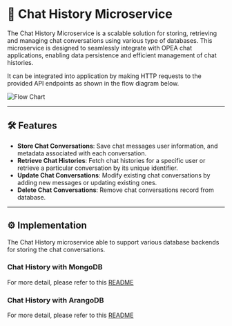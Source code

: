 # 📝 Chat History Microservice

The Chat History Microservice is a scalable solution for storing, retrieving and managing chat conversations using various type of databases. This microservice is designed to seamlessly integrate with OPEA chat applications, enabling data persistence and efficient management of chat histories.

It can be integrated into application by making HTTP requests to the provided API endpoints as shown in the flow diagram below.

![Flow Chart](./assets/img/chathistory_flow.png)

---

## 🛠️ Features

- **Store Chat Conversations**: Save chat messages user information, and metadata associated with each conversation.
- **Retrieve Chat Histories**: Fetch chat histories for a specific user or retrieve a particular conversation by its unique identifier.
- **Update Chat Conversations**: Modify existing chat conversations by adding new messages or updating existing ones.
- **Delete Chat Conversations**: Remove chat conversations record from database.

---

## ⚙️ Implementation

The Chat History microservice able to support various database backends for storing the chat conversations.

### Chat History with MongoDB

For more detail, please refer to this [README](./mongo/README.md)

### Chat History with ArangoDB

For more detail, please refer to this [README](./arango/README.md)
